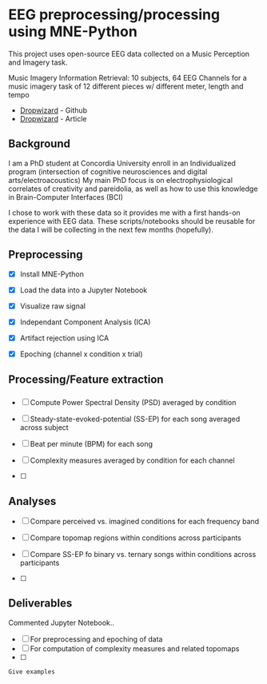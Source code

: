 
# EEG preprocessing/processing using MNE-Python

This project uses open-source EEG data collected on a Music Perception and Imagery task.

Music Imagery Information Retrieval: 10 subjects, 64 EEG Channels for a music imagery task of 12 different pieces w/ different meter, length and tempo

* [Dropwizard](https://github.com/sstober/openmiir) - Github
* [Dropwizard](https://pdfs.semanticscholar.org/cde4/b1ec89f2c05a41f1143792a890a00e89541a.pdf) - Article

## Background

I am a PhD student at Concordia University enroll in an Individualized program (intersection of cognitive neurosciences and digital arts/electroacoustics)
My main PhD focus is on electrophysiological correlates of creativity and pareidolia, as well as how to use this knowledge in Brain-Computer Interfaces (BCI)

I chose to work with these data so it provides me with a first hands-on experience with EEG data.
These scripts/notebooks should be reusable for the data I will be collecting in the next few months (hopefully).

## Preprocessing

- [x] Install MNE-Python
- [x] Load the data into a Jupyter Notebook
- [x] Visualize raw signal
- [x] Independant Component Analysis (ICA)
- [x] Artifact rejection using ICA
- [x] Epoching (channel x condition x trial)


## Processing/Feature extraction
### 
- [ ] Compute Power Spectral Density (PSD) averaged by condition

- [ ] Steady-state-evoked-potential (SS-EP) for each song averaged across subject
- [ ] Beat per minute (BPM) for each song

- [ ] Complexity measures averaged by condition for each channel
- [ ] 



## Analyses

- [ ] Compare perceived vs. imagined conditions for each frequency band
- [ ] Compare topomap regions within conditions across participants
- [ ] Compare SS-EP fo binary vs. ternary songs within conditions across participants

- [ ] 

## Deliverables

Commented Jupyter Notebook..
- [ ] For preprocessing and epoching of data
- [ ] For computation of complexity measures and related topomaps
- [ ] 


```
Give examples
```
